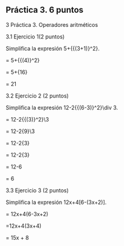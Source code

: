 ## Práctica 3. 6 puntos
3 Práctica 3. Operadores aritméticos

3.1 Ejercicio 1(2 puntos)


Simplifica la expresión 5+{{(3+1)}^2}.

= 5+{{(4)}^2}

= 5+{16}

= 21


3.2 Ejercicio 2 (2 puntos)

Simplifica la expresión 12-2{{(6-3)}^2}\div 3.

=  12-2{{(3)}^2}\3

= 12-2{9}\3

= 12-2{3}

= 12-2{3}

= 12-6

= 6

3.3 Ejercicio 3 (2 puntos)

Simplifica la expresión 12x+4[6-(3x+2)].

= 12x+4(6-3x+2)

=12x+4(3x+4)

= 15x + 8
